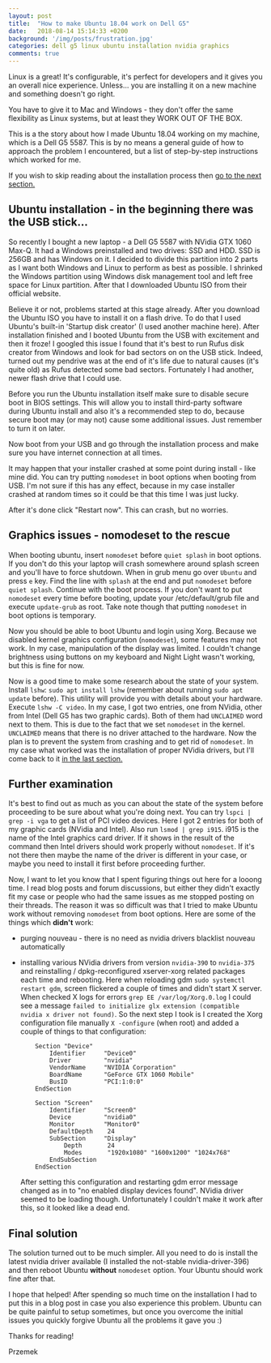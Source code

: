 ```yaml
---
layout: post
title:  "How to make Ubuntu 18.04 work on Dell G5"
date:   2018-08-14 15:14:33 +0200
background: '/img/posts/frustration.jpg'
categories: dell g5 linux ubuntu installation nvidia graphics
comments: true
---
```


Linux is a great! It's configurable, it's perfect for developers and it gives you an overall nice experience. Unless... you are installing it
on a new machine and something doesn't go right.

You have to give it to Mac and Windows - they don't offer the same flexibility as Linux systems, but at least they
WORK OUT OF THE BOX.

This is a the story about how I made Ubuntu 18.04 working on my machine, which is a Dell G5 5587. This is by no means a general guide of how to
approach the problem I encountered, but a list of step-by-step instructions which worked for me.

If you wish to skip reading about the installation process then [go to the next section.](#graphics-issues---nomodeset-to-the-rescue)

## Ubuntu installation - in the beginning there was the USB stick...

So recently I bought a new laptop - a Dell G5 5587 with NVidia GTX 1060 <nobr>Max-Q.</nobr> It had a Windows preinstalled and two drives:
SSD and HDD. SSD is 256GB and has Windows on it. I decided to divide this partition into 2 parts as I want both Windows and Linux
to perform as best as possible. I shrinked the Windows partition using Windows disk management tool and left free space for Linux
partition. After that I downloaded Ubuntu ISO from their official website.

Believe it or not, problems started at this stage already. After you download the Ubuntu ISO you have to install it on a flash drive.
To do that I used Ubuntu's built-in 'Startup disk creator' (I used another machine here). After installation finished and I
booted Ubuntu from the USB with excitement and then it froze! I googled this issue I found that it's best to run Rufus disk creator
from Windows and look for bad sectors on on the USB stick. Indeed, turned out my pendrive was at the end of it's life due to natural causes
(it's quite old) as Rufus detected some bad sectors. Fortunately I had another, newer flash drive that I could use.

Before you run the Ubuntu installation itself make sure to disable secure boot in BIOS settings. This will allow you to install third-party software during
Ubuntu install and also it's a recommended step to do, because secure boot may (or may not) cause some additional issues. Just remember to turn it on
later.

Now boot from your USB and go through the installation process and make sure you have internet connection at all times.

It may happen that your installer crashed at some point during install - like mine did. You can try putting `nomodeset` in boot options when booting
from USB. I'm not sure if this has any effect, because in my case installer crashed at random times so it could be that this time I was just lucky.

After it's done click "Restart now". This can crash, but no worries.

## Graphics issues - nomodeset to the rescue

When booting ubuntu, insert `nomodeset` before `quiet splash` in boot options. If you don't do this your laptop will crash somewhere around splash screen
and you'll have to force shutdown. When in grub menu go over `Ubuntu` and press `e` key. Find the line with `splash` at the end and put `nomodeset`
before `quiet splash`. Continue with the boot process. If you don't want to put `nomodeset` every time before booting, update your /etc/default/grub
file and execute `update-grub` as root. Take note though that putting `nomodeset` in boot options is temporary.

Now you should be able to boot Ubuntu and login using Xorg. Because we disabled kernel graphics configuration (`nomodeset`), some
features may not work. In my case, manipulation of the display was limited. I couldn't change brightness using buttons on
my keyboard and Night Light wasn't working, but this is fine for now.

Now is a good time to make some research about the state of your system. Install `lshw`: `sudo apt install lshw` (remember about
running `sudo apt update` before). This utility will provide you with details about your hardware. Execute `lshw -C video`.
In my case, I got two entries, one from NVidia, other from Intel (Dell G5 has two graphic cards). Both of them had `UNCLAIMED`
word next to them. This is due to the fact that we set `nomodeset` in the kernel. `UNCLAIMED` means that there is no driver attached to
the hardware. Now the plan is to prevent the system from crashing and to get rid of `nomodeset`. In my case what worked was the
installation of proper NVidia drivers, but I'll come back to it [in the last section.](#final-solution)

## Further examination

It's best to find out as much as you can about the state of the system before proceeding to be sure about what you're doing next.
You can try `lspci | grep -i vga` to get a list of PCI video devices. Here I got 2 entries for both of my graphic cards
(NVidia and Intel). Also run `lsmod | grep i915`. i915 is the name of the Intel graphics card driver. If it shows in the result of the command then Intel
drivers should work properly without `nomodeset`. If it's not there then maybe the name of the driver is different in your case, or maybe
you need to install it first before proceeding further.

Now, I want to let you know that I spent figuring things out here for a looong time. I read blog posts and forum discussions,
but either they didn't exactly fit my case or people who had the same issues as me stopped posting on their threads. The reason it was so difficult
was that I tried to make Ubuntu work without removing `nomodeset` from boot options. Here are some of the things which **didn't** work:

* purging nouveau - there is no need as nvidia drivers blacklist nouveau automatically
* installing various NVidia drivers from version `nvidia-390` to `nvidia-375` and reinstalling / dpkg-reconfigured xserver-xorg related packages
  each time and rebooting. Here when reloading gdm `sudo systemctl restart gdm`, screen flickered a couple of times and didn't start X server. When checked
  X logs for errors `grep EE /var/log/Xorg.0.log` I could see a message `failed to initialize glx extension (compatible nvidia x driver not found)`.
  So the next step I took is I created the Xorg configuration file manually `X -configure` (when root) and added a couple of things to that configuration:

  ```
      Section "Device"
          Identifier     "Device0"
          Driver         "nvidia"
          VendorName     "NVIDIA Corporation"
          BoardName      "GeForce GTX 1060 Mobile"
          BusID          "PCI:1:0:0"
      EndSection

      Section "Screen"
          Identifier     "Screen0"
          Device         "nvidia0"
          Monitor        "Monitor0"
          DefaultDepth    24
          SubSection     "Display"
              Depth       24
              Modes       "1920x1080" "1600x1200" "1024x768"
          EndSubSection
      EndSection
  ```
  After setting this configuration and restarting gdm error message changed as in to "no enabled display devices found". NVidia driver seemed
  to be loading though. Unfortunately I couldn't make it work after this, so it looked like a dead end.

## Final solution
The solution turned out to be much simpler. All you need to do is install the latest nvidia driver available (I installed the not-stable nvidia-driver-396)
and then reboot Ubuntu **without** `nomodeset` option. Your Ubuntu should work fine after that.

I hope that helped! After spending so much time on the installation I had to put this in a blog post in case you also experience this problem.
Ubuntu can be quite painful to setup sometimes, but once you overcome the initial issues you quickly forgive Ubuntu all the problems it gave you :)

Thanks for reading!

Przemek
